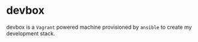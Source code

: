 # devbox

devbox is a `Vagrant` powered machine provisioned by `ansible` to create my development stack.

